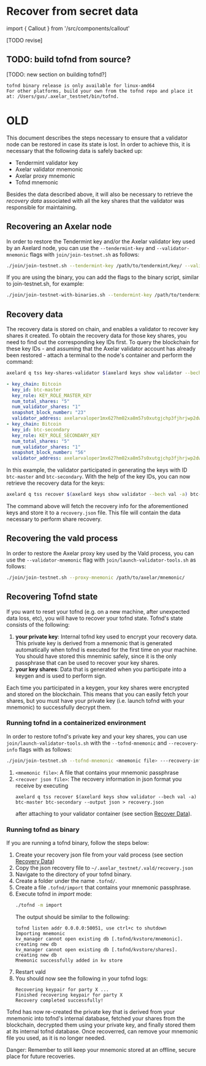 # Recover from secret data

import { Callout } from '/src/components/callout'

[TODO revise]

## TODO: build tofnd from source?

[TODO: new section on building tofnd?]
```
tofnd binary release is only available for linux-amd64
For other platforms, build your own from the tofnd repo and place it at: /Users/gus/.axelar_testnet/bin/tofnd.
```

# OLD

This document describes the steps necessary to ensure that a validator node can be restored in case its state is lost. In order to achieve this, it is necessary that the following data is safely backed up:

* Tendermint validator key
* Axelar validator mnemonic
* Axelar proxy mnemonic
* Tofnd mnemonic

Besides the data described above, it will also be necessary to retrieve the *recovery data* associated with all the key shares that the validator was responsible for maintaining.

## Recovering an Axelar node

In order to restore the Tendermint key and/or the Axelar validator key used by an Axelard node, you can use the `--tendermint-key` and `--validator-mnemonic` flags with `join/join-testnet.sh` as follows:

```bash
./join/join-testnet.sh --tendermint-key /path/to/tendermint/key/ --validator-mnemonic /path/to/axelar/mnemonic/
```

If you are using the binary, you can add the flags to the binary script, similar to join-testnet.sh, for example:
```bash
./join/join-testnet-with-binaries.sh --tendermint-key /path/to/tendermint/key/ --validator-mnemonic /path/to/axelar/mnemonic/
```

## Recovery data

The recovery data is stored on chain, and enables a validator to recover key shares it created.
To obtain the recovery data for those key shares, you need to find out the corresponding key IDs first.
To query the blockchain for these key IDs - and assuming that the Axelar validator account has already been restored - attach a terminal to the node's container and perform the command:

```bash
axelard q tss key-shares-validator $(axelard keys show validator --bech val -a)
```
```yaml
- key_chain: Bitcoin
  key_id: btc-master
  key_role: KEY_ROLE_MASTER_KEY
  num_total_shares: "5"
  num_validator_shares: "1"
  snapshot_block_number: "23"
  validator_address: axelarvaloper1mx627hm02xa8m57s0xutgjchp3fjhrjwp2dw42
- key_chain: Bitcoin
  key_id: btc-secondary
  key_role: KEY_ROLE_SECONDARY_KEY
  num_total_shares: "5"
  num_validator_shares: "1"
  snapshot_block_number: "56"
  validator_address: axelarvaloper1mx627hm02xa8m57s0xutgjchp3fjhrjwp2dw4
```

In this example, the validator participated in generating the keys with ID `btc-master` and `btc-secondary`.
With the help of the key IDs, you can now retrieve the recovery data for the keys:

```bash
axelard q tss recover $(axelard keys show validator --bech val -a) btc-master btc-secondary --output json > recovery.json
```

The command above will fetch the recovery info for the aforementioned keys and store it to a `recovery.json` file.
This file will contain the data necessary to perform share recovery.

## Recovering the vald process

In order to restore the Axelar proxy key used by the Vald process, you can use the `--validator-mnemonic` flag with `join/launch-validator-tools.sh` as follows:

```bash
./join/join-testnet.sh --proxy-mnemonic /path/to/axelar/mnemonic/
```

## Recovering Tofnd state

If you want to reset your tofnd (e.g. on a new machine, after unexpected data loss, etc), you will have to recover your tofnd state. Tofnd's state consists of the following:
1. **your private key**: Internal tofnd key used to encrypt your recovery data. This private key is derived from a mnemonic that is generated automatically when tofnd is executed for the first time on your machine. You should have stored this mneminic safely, since it is the only passphrase that can be used to recover your key shares.
2. **your key shares**: Data that is generated when you participate into a keygen and is used to perform sign.

Each time you participated in a keygen, your key shares were encrypted and stored on the blockchain. This means that you can easily fetch your shares, but you must have your private key (i.e. launch tofnd with your mnemonic) to successfully decrypt them.

### Running tofnd in a containerized environment

In order to restore tofnd's private key and your key shares, you can use `join/launch-validator-tools.sh` with the `--tofnd-mnemonic` and `--recovery-info` flags with as follows:

```bash
./join/join-testnet.sh --tofnd-mnemonic <mnemonic file> ---recovery-info <recover json file>
```

1. `<mnemonic file>`: A file that contains your mnemonic passphrase
2. `<recover json file>`: The recovery information in json format you receive by executing
    ```
    axelard q tss recover $(axelard keys show validator --bech val -a) btc-master btc-secondary --output json > recovery.json
    ```
    after attaching to your validator container (see section [Recover Data](#recovery-data)).

### Running tofnd as binary

If you are running a tofnd binary, follow the steps below:
1. Create your recovery json file from your vald process (see section [Recovery Data](#recovery-data))
2. Copy the json recovery file to `~/.axelar_testnet/.vald/recovery.json`
3. Navigate to the directory of your tofnd binary.
4. Create a folder under the name `.tofnd/`.
5. Create a file `.tofnd/import` that contains your mnemonic passphrase.
6. Execute tofnd in *import* mode:
    ```bash
    ./tofnd -m import
    ```
    The output should be similar to the following:
    ```
    tofnd listen addr 0.0.0.0:50051, use ctrl+c to shutdown
    Importing mnemonic
    kv_manager cannot open existing db [.tofnd/kvstore/mnemonic]. creating new db
    kv_manager cannot open existing db [.tofnd/kvstore/shares]. creating new db
    Mnemonic successfully added in kv store
    ```
7. Restart vald
8. You should now see the following in your tofnd logs:
    ```
    Recovering keypair for party X ...
    Finished recovering keypair for party X
    Recovery completed successfully!
    ```

Tofnd has now re-created the private key that is derived from your mnemonic into tofnd's internal database, fetched your shares from the blockchain, decrypted them using your private key, and finally stored them at its internal tofnd database. Once recoverred, can remove your mnemonic file you used, as it is no longer needed.

<Callout type="error" emoji="☠️">
  Danger: Remember to still keep your mnemonic stored at an offline, secure place for future recoveries.
</Callout>